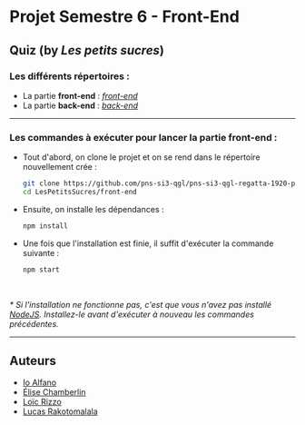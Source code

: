 # Projet Semestre 6 - Front-End
## Quiz (by _Les petits sucres_)

### Les différents répertoires :
* La partie __front-end__ : [_front-end_](https://github.com/2019-2020-ps6/2019-2020-ps6-rendu-les-petits-sucres/tree/develop/front-end)
* La partie __back-end__ : [_back-end_](https://github.com/2019-2020-ps6/2019-2020-ps6-rendu-les-petits-sucres/tree/develop/back-end)

-----------------

### Les commandes à exécuter pour lancer la partie front-end :
* Tout d'abord, on clone le projet et on se rend dans le répertoire nouvellement crée :
    ```bash
    git clone https://github.com/pns-si3-qgl/pns-si3-qgl-regatta-1920-polysson.git LesPetitsSucres
    cd LesPetitsSucres/front-end
    ```
* Ensuite, on installe les dépendances :
    ```bash
    npm install
    ```
* Une fois que l'installation est finie, il suffit d'exécuter la commande suivante :
    ```bash
    npm start
    ```
<br>

_\* Si l'installation ne fonctionne pas, c'est que vous n'avez pas installé [NodeJS](https://nodejs.org/en/download/). Installez-le avant d'exécuter à nouveau les commandes précédentes._

-----------------

## Auteurs
- [Io Alfano](https://github.com/IoAlfano)
- [Élise Chamberlin](https://github.com/Elise-Chamberlin)
- [Loïc Rizzo](https://github.com/Loic-Rizzo)
- [Lucas Rakotomalala](https://github.com/LucasRakotomalala)
